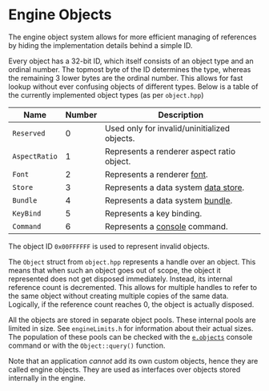 # Engine Objects

The engine object system allows for more efficient managing of references by
hiding the implementation details behind a simple ID.

Every object has a 32-bit ID, which itself consists of an object type and an
ordinal number. The topmost byte of the ID determines the type, whereas the
remaining 3 lower bytes are the ordinal number. This allows for fast lookup
without ever confusing objects of different types. Below is a table of the
currently implemented object types (as per `object.hpp`)

 Name         | Number | Description
--------------|--------|-------------
`Reserved`    | 0 | Used only for invalid/uninitialized objects.
`AspectRatio` | 1 | Represents a renderer aspect ratio object.
`Font`        | 2 | Represents a renderer [font].
`Store`       | 3 | Represents a data system [data store].
`Bundle`      | 4 | Represents a data system [bundle].
`KeyBind`     | 5 | Represents a key binding.
`Command`     | 6 | Represents a [console] command.

The object ID `0x00FFFFFF` is used to represent invalid objects.

The `Object` struct from `object.hpp` represents a handle over an object. This
means that when such an object goes out of scope, the object it represented does
not get disposed immediately. Instead, its internal reference count is
decremented. This allows for multiple handles to refer to the same object
without creating multiple copies of the same data. Logically, if the reference
count reaches 0, the object is actually disposed.

All the objects are stored in separate object pools. These internal pools are
limited in size. See `engineLimits.h` for information about their actual sizes.
The population of these pools can be checked with the
[`e.objects`](CONSOLE#eobjects) console command or with the `Object::query()`
function.

Note that an application *cannot* add its own custom objects, hence they are
called engine objects. They are used as interfaces over objects stored
internally in the engine.

[font]: CFN#render-text-fast
[data store]: DATA#data-stores
[bundle]: DATA#bundles
[console]: CONSOLE

